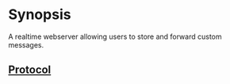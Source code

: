 # Synopsis

A realtime webserver allowing users to store and forward custom messages. 

## [Protocol](Protocol.md)